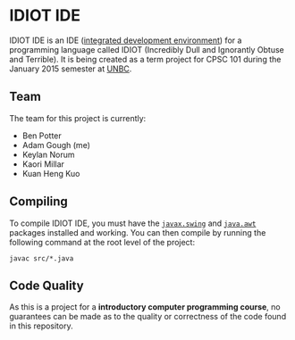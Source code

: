 # IDIOT IDE

IDIOT IDE is an IDE ([integrated development environment](http://en.wikipedia.org/wiki/Integrated_development_environment)) for a programming language called IDIOT (Incredibly Dull and Ignorantly Obtuse and Terrible). It is being created as a term project for CPSC 101 during the January 2015 semester at [UNBC](http://www.unbc.ca/).

## Team

The team for this project is currently:

*   Ben Potter
*   Adam Gough (me)
*   Keylan Norum
*   Kaori Millar
*   Kuan Heng Kuo

## Compiling

To compile IDIOT IDE, you must have the [`javax.swing`](http://docs.oracle.com/javase/7/docs/api/javax/swing/package-summary.html) and [`java.awt`](http://docs.oracle.com/javase/7/docs/api/java/awt/package-summary.html) packages installed and working. You can then compile by running the following command at the root level of the project:

`javac src/*.java`

## Code Quality

As this is a project for a **introductory computer programming course**, no guarantees can be made as to the quality or correctness of the code found in this repository.